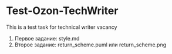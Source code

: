 # Test-Ozon-TechWriter
This is a test task for technical writer vacancy

1. Первое задание: style.md
2. Второе задание: return_scheme.puml или return_scheme.png

